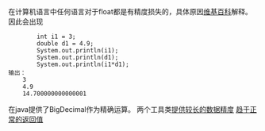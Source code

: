 在计算机语言中任何语言对于float都是有精度损失的，具体原因[维基百科](https://zh.wikipedia.org/wiki/IEEE_754)解释。<br>
因此会出现
````aidl
        int i1 = 3;
		double d1 = 4.9;
		System.out.println(i1);
		System.out.println(d1);
		System.out.println(i1*d1);
输出：
    3
    4.9
    14.700000000000001

````
在java提供了BigDecimal作为精确运算。
两个工具类[提供较长的数据精度](https://github.com/zhangyahao/md/blob/master/src/main/java/util/ComputeUtil.java)   [趋于正常的返回值](https://github.com/zhangyahao/md/blob/master/src/main/java/util/DecimalUtil.java)



